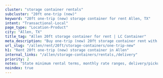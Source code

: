 ```yaml
---
cluster: "storage container rentals"
subcluster: "20ft one-trip (new)"
keyword: "20ft one-trip (new) storage container for rent Allen, TX"
intent: "Transactional-Local"
page_type: "Location-Product"
city: "Allen, TX"
title_tag: "Allen 20ft storage container for rent | LC Container"
meta_description: "Buy one-trip (new) 20ft storage container rent with local delivery in Allen, TX. LC Container — local Since 2003. Request a fast quote today."
url_slug: "/allen/rent/20ft/storage-containers/one-trip-new"
h1: "Rent 20ft one-trip (new) storage container in Allen"
internal_links: "/allen/storage-containers/rentals,/delivery"
priority: 2
notes: "State minimum rental terms, monthly rate ranges, delivery/pickup fees, service area."
noindex: true
---
```


<!-- TODO: Add unique city/inventory copy, images, and internal links here. -->
